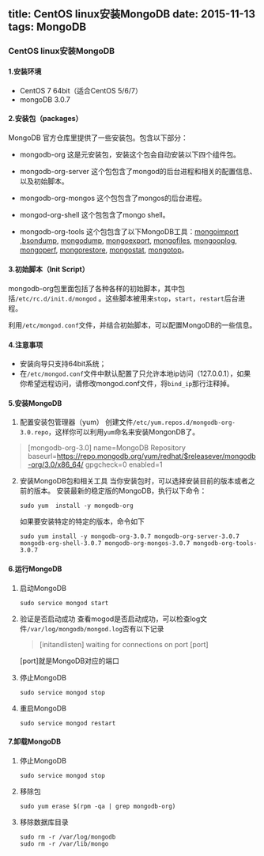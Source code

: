 title: CentOS linux安装MongoDB
date: 2015-11-13
tags: MongoDB
---

### CentOS linux安装MongoDB

#### 1.安装环境
- CentOS 7 64bit（适合CentOS 5/6/7）
- mongoDB 3.0.7

#### 2.安装包（packages）
MongoDB 官方仓库里提供了一些安装包。包含以下部分：
- mongodb-org
	这是元安装包，安装这个包会自动安装以下四个组件包。

- mongodb-org-server
	这个包包含了mongod的后台进程和相关的配置信息、以及初始脚本。

- mongodb-org-mongos
	这个包包含了mongos的后台进程。

- mongod-org-shell
	这个包包含了mongo shell。

- mongodb-org-tools
	这个包包含了以下MongoDB工具：[mongoimport](https://docs.mongodb.org/manual/reference/program/mongoimport/#bin.mongoimport) ,[bsondump](https://docs.mongodb.org/manual/reference/program/bsondump/#bin.bsondump), [mongodump](https://docs.mongodb.org/manual/reference/program/mongodump/#bin.mongodump), [mongoexport](https://docs.mongodb.org/manual/reference/program/mongoexport/#bin.mongoexport), [mongofiles](https://docs.mongodb.org/manual/reference/program/mongofiles/#bin.mongofiles), [mongooplog](https://docs.mongodb.org/manual/reference/program/mongooplog/#bin.mongooplog), [mongoperf](https://docs.mongodb.org/manual/reference/program/mongoperf/#bin.mongoperf), [mongorestore](https://docs.mongodb.org/manual/reference/program/mongorestore/#bin.mongorestore), [mongostat](https://docs.mongodb.org/manual/reference/program/mongostat/#bin.mongostat),  [mongotop](https://docs.mongodb.org/manual/reference/program/mongotop/#bin.mongotop)。

#### 3.初始脚本（Init Script）
mongodb-org包里面包括了各种各样的初始脚本，其中包括`/etc/rc.d/init.d/mongod` 。这些脚本被用来`stop`，`start`，`restart`后台进程。

利用`/etc/mongod.conf`文件，并结合初始脚本，可以配置MongoDB的一些信息。

#### 4.注意事项
- 安装向导只支持64bit系统；
- 在`/etc/mongod.conf`文件中默认配置了只允许本地ip访问（127.0.0.1），如果你希望远程访问，请修改mongod.conf文件，将`bind_ip`那行注释掉。

#### 5.安装MongoDB
1. 配置安装包管理器（yum）
创建文件`/etc/yum.repos.d/mongodb-org-3.0.repo`，这样你可以利用`yum`命名来安装MongonDB了。

> [mongodb-org-3.0]
name=MongoDB Repository
baseurl=https://repo.mongodb.org/yum/redhat/$releasever/mongodb-org/3.0/x86_64/
gpgcheck=0
 enabled=1

2. 安装MongoDB包和相关工具
	当你安装包时，可以选择安装目前的版本或者之前的版本。
	安装最新的稳定版的MongoDB，执行以下命令：

    ```shell
    sudo yum  install -y mongodb-org
    ```

	如果要安装特定的特定的版本，命令如下

	```shell
    sudo yum install -y mongodb-org-3.0.7 mongodb-org-server-3.0.7 mongodb-org-shell-3.0.7 mongodb-org-mongos-3.0.7 mongodb-org-tools-3.0.7
    ```

#### 6.运行MongoDB
1. 启动MongoDB

	```shell
	sudo service mongod start
	```

2. 验证是否启动成功
	查看mogod是否启动成功，可以检查log文件`/var/log/mongodb/mongod.log`否有以下记录

	> [initandlisten] waiting for connections on port [port]

	[port]就是MongoDB对应的端口

3. 停止MongoDB

	```shell
	sudo service mongod stop
	```

4. 重启MongoDB

	```shell
	sudo service mongod restart
	```
#### 7.卸载MongoDB
1. 停止MongoDB

	```shell
	sudo service mongod stop
	```

2. 移除包

	```shell
	sudo yum erase $(rpm -qa | grep mongodb-org)
	```
3. 移除数据库目录

	```shell
	sudo rm -r /var/log/mongodb
	sudo rm -r /var/lib/mongo
	```

